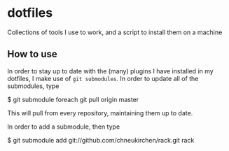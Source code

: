 dotfiles
========

Collections of tools I use to work, and a script to install them on a machine

## How to use

In order to stay up to date with the (many) plugins I have installed in my dotfiles, I make use of `git submodules`. In order to update all of the submodules, type

  $ git submodule foreach git pull origin master

This will pull from every repository, maintaining them up to date.

In order to add a submodule, then type
  
  $ git submodule add git://github.com/chneukirchen/rack.git rack
